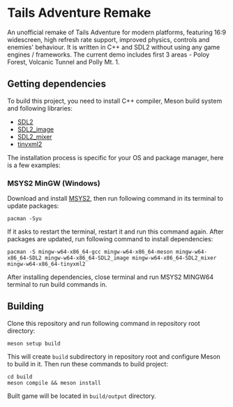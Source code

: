 # Tails Adventure Remake

An unofficial remake of Tails Adventure for modern platforms, featuring 16:9 widescreen, high refresh rate support, improved physics, controls and enemies' behaviour. It is written in C++ and SDL2 without using any game engines / frameworks. The current demo includes first 3 areas - Poloy Forest, Volcanic Tunnel and Polly Mt. 1.

## Getting dependencies

To build this project, you need to install C++ compiler, Meson build system and following libraries:

- [SDL2](https://github.com/libsdl-org/SDL/tree/SDL2)
- [SDL2_image](https://github.com/libsdl-org/SDL_image/tree/SDL2)
- [SDL2_mixer](https://github.com/libsdl-org/SDL_mixer/tree/SDL2)
- [tinyxml2](https://github.com/leethomason/tinyxml2)

The installation process is specific for your OS and package manager, here is a few examples:

### MSYS2 MinGW (Windows)

Download and install [MSYS2](https://www.msys2.org/), then run following command in its terminal to update packages:

```console
pacman -Syu
```

If it asks to restart the terminal, restart it and run this command again. After packages are updated, run following command to install dependencies:

```console
pacman -S mingw-w64-x86_64-gcc mingw-w64-x86_64-meson mingw-w64-x86_64-SDL2 mingw-w64-x86_64-SDL2_image mingw-w64-x86_64-SDL2_mixer mingw-w64-x86_64-tinyxml2
```

After installing dependencies, close terminal and run MSYS2 MINGW64 terminal to run build commands in.

## Building

Clone this repository and run following command in repository root directory:

```console
meson setup build
```

This will create `build` subdirectory in repository root and configure Meson to build in it. Then run these commands to build project:

```console
cd build
meson compile && meson install
```

Built game will be located in `build/output` directory.

